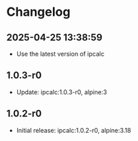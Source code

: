 # Changelog

## 2025-04-25 13:38:59

- Use the latest version of ipcalc

## 1.0.3-r0

- Update: ipcalc:1.0.3-r0, alpine:3

## 1.0.2-r0

- Initial release: ipcalc:1.0.2-r0, alpine:3.18

